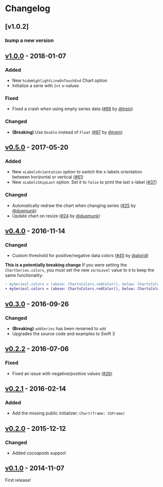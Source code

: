 # Changelog

## [v1.0.2]

### bump a new version

## [v1.0.0](https://github.com/gpbl/SwiftChart/releases/tag/1.0.0) - 2018-01-07

### Added
- New `hideHighlightLineOnTouchEnd` Chart option
- Initialize a serie with `Int` x-values

### Fixed
- Fixed a crash when using empty series data ([#88](https://github.com/gpbl/SwiftChart/issues/88) by [@trein](https://github.com/trein))

### Changed 
- **(Breaking)** Use `Double` instead of `Float` ([#87](https://github.com/gpbl/SwiftChart/issues/87) by [@trein](https://github.com/trein))

## [v0.5.0](https://github.com/gpbl/SwiftChart/releases/tag/0.5.0) - 2017-05-20

### Added
- New `xLabelsOrientation` option to switch the x-labels orientation between horizontal or vertical ([#61](https://github.com/gpbl/SwiftChart/issues/61))
- New `xLabelsSkipLast` option. Set it to `false` to print the last x-label ([#37](https://github.com/gpbl/SwiftChart/issues/37))

### Changed 
- Automatically redraw the chart when changing series ([#25](https://github.com/gpbl/SwiftChart/issues/25) by [@duemunk](https://github.com/duemunk))
- Update chart on resize ([#24](https://github.com/gpbl/SwiftChart/issues/24) by [@duemunk](https://github.com/duemunk))

## [v0.4.0](https://github.com/gpbl/SwiftChart/releases/tag/0.4.0) - 2016-11-14

### Changed 
- Custom threshold for positive/negative data colors ([#45](https://github.com/gpbl/SwiftChart/issues/45) by [@algrid](https://github.com/algrid))

**This is a potentially breaking change**
If you were setting the `ChartSeries.colors`, you must set the new `zeroLevel` value to `0` to keep the same functionality:

``` diff
- mySeriesl.colors = (above: ChartsColors.redColor(), below: ChartsColors.blueColor())
+ mySeriesl.colors = (above: ChartsColors.redColor(), below: ChartsColors.blueColor(), 0)
```

## [v0.3.0](https://github.com/gpbl/SwiftChart/releases/tag/0.3.0) - 2016-09-26

### Changed 
- **(Breaking)** `addSeries` has been renamed to `add`
- Upgrades the source code and examples to Swift 3

## [v0.2.2](https://github.com/gpbl/SwiftChart/releases/tag/0.2.2) - 2016-07-06

### Fixed 
- Fixed an issue with negative/positive values ([#26](https://github.com/gpbl/SwiftChart/issues/26))

## [v0.2.1](https://github.com/gpbl/SwiftChart/releases/tag/0.2.1) - 2016-02-14

### Added 
- Add the missing public initializer: `Chart(frame: CGFrame)`

## [v0.2.0](https://github.com/gpbl/SwiftChart/releases/tag/0.2.0) - 2015-12-12

### Changed
- Added cocoapods support

## [v0.1.0](https://github.com/gpbl/SwiftChart/releases/tag/0.1.0) - 2014-11-07

First release!
